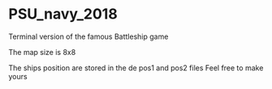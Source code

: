 # PSU_navy_2018

Terminal version of the famous Battleship game

The map size is 8x8

The ships position are stored in the de pos1 and pos2 files
Feel free to make yours
